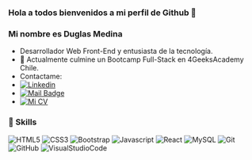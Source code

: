 ### Hola a todos bienvenidos a mi perfil de Github 👋

### Mi nombre es Duglas Medina

- Desarrollador Web Front-End y entusiasta de la tecnología.
- 🌱 Actualmente culmine un Bootcamp Full-Stack en 4GeeksAcademy Chile.
- Contactame:
- [![Linkedin](https://img.shields.io/badge/LinkedIn-0077B5?style=for-the-badge&logo=linkedin&logoColor=white&link=https://www.linkedin.com/in/duglas-medina/)](https://www.linkedin.com/in/duglas-medina/)
- [![Mail Badge](https://img.shields.io/badge/Gmail-D14836?style=for-the-badge&logo=gmail&logoColor=white&link=mailto:duglasmedina@gmail.com)](mailto:duglasmedina@gmail.com)
- [![Mi CV](https://img.shields.io/badge/Mi_CV-4285F4?style=for-the-badge&logo=googledrive&logoColor=white&link=https://drive.google.com/file/d/1B5w2fuRC_KxjcEnLxi3oo_aRio9aA9B_/view?usp=sharing)](https://drive.google.com/file/d/1B5w2fuRC_KxjcEnLxi3oo_aRio9aA9B_/view?usp=sharing)

### 🚀 Skills

![HTML5](https://img.shields.io/badge/HTML5-E34F26?style=for-the-badge&logo=html5&logoColor=white)
![CSS3](https://img.shields.io/badge/CSS3-1572B6?style=for-the-badge&logo=css3&logoColor=white)
![Bootstrap](https://img.shields.io/badge/Bootstrap-563D7C?style=for-the-badge&logo=bootstrap&logoColor=white)
![Javascript](https://img.shields.io/badge/JavaScript-323330?style=for-the-badge&logo=javascript&logoColor=F7DF1E)
![React](https://img.shields.io/badge/React-20232A?style=for-the-badge&logo=react&logoColor=61DAFB)
![MySQL](https://img.shields.io/badge/MySQL-00000F?style=for-the-badge&logo=mysql&logoColor=white)
![Git](https://img.shields.io/badge/Git-F05032?style=for-the-badge&logo=git&logoColor=white)
![GitHub](https://img.shields.io/badge/GitHub-100000?style=for-the-badge&logo=github&logoColor=white)
![VisualStudioCode](https://img.shields.io/badge/Visual_Studio_Code-0078D4?style=for-the-badge&logo=visual%20studio%20code&logoColor=white)
